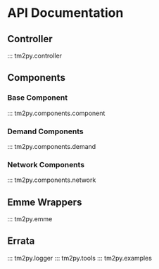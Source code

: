 # API Documentation

## Controller

::: tm2py.controller

## Components

### Base Component

::: tm2py.components.component

### Demand Components

::: tm2py.components.demand

### Network Components

::: tm2py.components.network

## Emme Wrappers

::: tm2py.emme

## Errata

::: tm2py.logger
::: tm2py.tools
::: tm2py.examples
